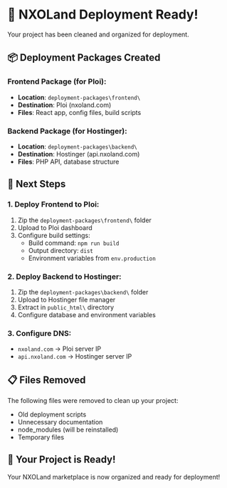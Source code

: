 # 🚀 NXOLand Deployment Ready!

Your project has been cleaned and organized for deployment.

## 📦 Deployment Packages Created

### Frontend Package (for Ploi):
- **Location**: `deployment-packages\frontend\`
- **Destination**: Ploi (nxoland.com)
- **Files**: React app, config files, build scripts

### Backend Package (for Hostinger):
- **Location**: `deployment-packages\backend\`
- **Destination**: Hostinger (api.nxoland.com)
- **Files**: PHP API, database structure

## 🚀 Next Steps

### 1. Deploy Frontend to Ploi:
1. Zip the `deployment-packages\frontend\` folder
2. Upload to Ploi dashboard
3. Configure build settings:
   - Build command: `npm run build`
   - Output directory: `dist`
   - Environment variables from `env.production`

### 2. Deploy Backend to Hostinger:
1. Zip the `deployment-packages\backend\` folder
2. Upload to Hostinger file manager
3. Extract in `public_html\` directory
4. Configure database and environment variables

### 3. Configure DNS:
- `nxoland.com` → Ploi server IP
- `api.nxoland.com` → Hostinger server IP

## 📋 Files Removed

The following files were removed to clean up your project:
- Old deployment scripts
- Unnecessary documentation
- node_modules (will be reinstalled)
- Temporary files

## 🎉 Your Project is Ready!

Your NXOLand marketplace is now organized and ready for deployment!
